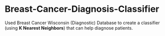 # Breast-Cancer-Diagnosis-Classifier

Used Breast Cancer Wisconsin (Diagnostic) Database to create a classifier (using **K Nearest Neighbors**) that can help diagnose patients.
